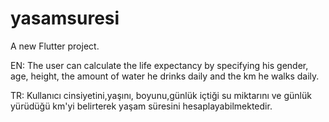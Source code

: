 # yasamsuresi

A new Flutter project.


EN: The user can calculate the life expectancy by specifying his gender, age, height, the amount of water he drinks daily and the km he walks daily.

TR: Kullanıcı cinsiyetini,yaşını, boyunu,günlük içtiği su miktarını ve günlük yürüdüğü km'yi belirterek yaşam süresini hesaplayabilmektedir. 
